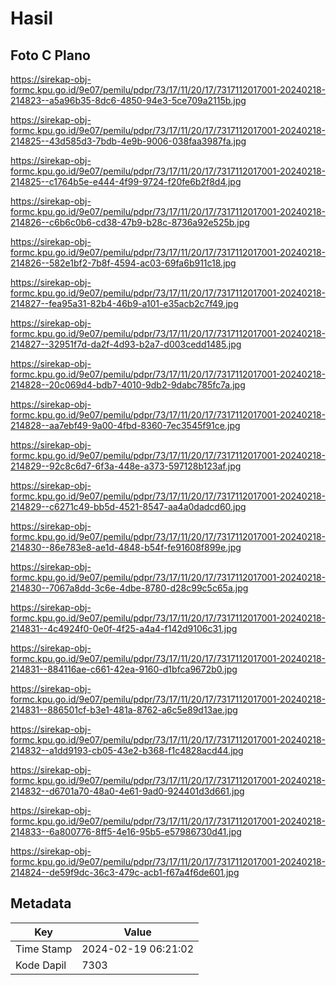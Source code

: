 # Hasil

## Foto C Plano

https://sirekap-obj-formc.kpu.go.id/9e07/pemilu/pdpr/73/17/11/20/17/7317112017001-20240218-214823--a5a96b35-8dc6-4850-94e3-5ce709a2115b.jpg

https://sirekap-obj-formc.kpu.go.id/9e07/pemilu/pdpr/73/17/11/20/17/7317112017001-20240218-214825--43d585d3-7bdb-4e9b-9006-038faa3987fa.jpg

https://sirekap-obj-formc.kpu.go.id/9e07/pemilu/pdpr/73/17/11/20/17/7317112017001-20240218-214825--c1764b5e-e444-4f99-9724-f20fe6b2f8d4.jpg

https://sirekap-obj-formc.kpu.go.id/9e07/pemilu/pdpr/73/17/11/20/17/7317112017001-20240218-214826--c6b6c0b6-cd38-47b9-b28c-8736a92e525b.jpg

https://sirekap-obj-formc.kpu.go.id/9e07/pemilu/pdpr/73/17/11/20/17/7317112017001-20240218-214826--582e1bf2-7b8f-4594-ac03-69fa6b911c18.jpg

https://sirekap-obj-formc.kpu.go.id/9e07/pemilu/pdpr/73/17/11/20/17/7317112017001-20240218-214827--fea95a31-82b4-46b9-a101-e35acb2c7f49.jpg

https://sirekap-obj-formc.kpu.go.id/9e07/pemilu/pdpr/73/17/11/20/17/7317112017001-20240218-214827--32951f7d-da2f-4d93-b2a7-d003cedd1485.jpg

https://sirekap-obj-formc.kpu.go.id/9e07/pemilu/pdpr/73/17/11/20/17/7317112017001-20240218-214828--20c069d4-bdb7-4010-9db2-9dabc785fc7a.jpg

https://sirekap-obj-formc.kpu.go.id/9e07/pemilu/pdpr/73/17/11/20/17/7317112017001-20240218-214828--aa7ebf49-9a00-4fbd-8360-7ec3545f91ce.jpg

https://sirekap-obj-formc.kpu.go.id/9e07/pemilu/pdpr/73/17/11/20/17/7317112017001-20240218-214829--92c8c6d7-6f3a-448e-a373-597128b123af.jpg

https://sirekap-obj-formc.kpu.go.id/9e07/pemilu/pdpr/73/17/11/20/17/7317112017001-20240218-214829--c6271c49-bb5d-4521-8547-aa4a0dadcd60.jpg

https://sirekap-obj-formc.kpu.go.id/9e07/pemilu/pdpr/73/17/11/20/17/7317112017001-20240218-214830--86e783e8-ae1d-4848-b54f-fe91608f899e.jpg

https://sirekap-obj-formc.kpu.go.id/9e07/pemilu/pdpr/73/17/11/20/17/7317112017001-20240218-214830--7067a8dd-3c6e-4dbe-8780-d28c99c5c65a.jpg

https://sirekap-obj-formc.kpu.go.id/9e07/pemilu/pdpr/73/17/11/20/17/7317112017001-20240218-214831--4c4924f0-0e0f-4f25-a4a4-f142d9106c31.jpg

https://sirekap-obj-formc.kpu.go.id/9e07/pemilu/pdpr/73/17/11/20/17/7317112017001-20240218-214831--884116ae-c661-42ea-9160-d1bfca9672b0.jpg

https://sirekap-obj-formc.kpu.go.id/9e07/pemilu/pdpr/73/17/11/20/17/7317112017001-20240218-214831--886501cf-b3e1-481a-8762-a6c5e89d13ae.jpg

https://sirekap-obj-formc.kpu.go.id/9e07/pemilu/pdpr/73/17/11/20/17/7317112017001-20240218-214832--a1dd9193-cb05-43e2-b368-f1c4828acd44.jpg

https://sirekap-obj-formc.kpu.go.id/9e07/pemilu/pdpr/73/17/11/20/17/7317112017001-20240218-214832--d6701a70-48a0-4e61-9ad0-924401d3d661.jpg

https://sirekap-obj-formc.kpu.go.id/9e07/pemilu/pdpr/73/17/11/20/17/7317112017001-20240218-214833--6a800776-8ff5-4e16-95b5-e57986730d41.jpg

https://sirekap-obj-formc.kpu.go.id/9e07/pemilu/pdpr/73/17/11/20/17/7317112017001-20240218-214824--de59f9dc-36c3-479c-acb1-f67a4f6de601.jpg


## Metadata

| Key        | Value               |
| ---------- | ------------------- |
| Time Stamp | 2024-02-19 06:21:02 |
| Kode Dapil | 7303                |



